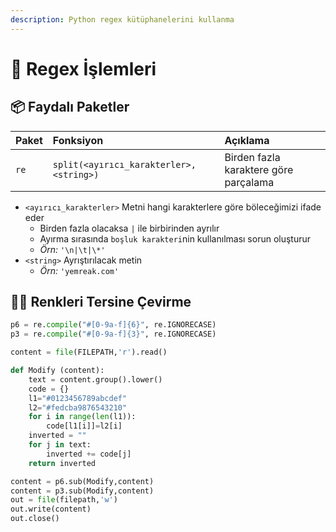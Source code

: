 ```yaml
---
description: Python regex kütüphanelerini kullanma
---
```


# 💎 Regex İşlemleri

## 📦 Faydalı Paketler

| Paket | Fonksiyon | Açıklama |
| :--- | :--- | :--- |
| `re` | `split(<ayırıcı_karakterler>, <string>)` | Birden fazla karaktere göre parçalama |

* `<ayırıcı_karakterler>` Metni hangi karakterlere göre böleceğimizi ifade eder
  * Birden fazla olacaksa `|` ile birbirinden ayrılır
  * Ayırma sırasında `boşluk karakteri`nin kullanılması sorun oluşturur
  * _Örn:_ `'\n|\t|\*'`
* `<string>` Ayrıştırılacak metin
  * _Örn:_ `'yemreak.com'`

## 👨‍💻 Renkleri Tersine Çevirme

```python
p6 = re.compile("#[0-9a-f]{6}", re.IGNORECASE)
p3 = re.compile("#[0-9a-f]{3}", re.IGNORECASE)

content = file(FILEPATH,'r').read()

def Modify (content):
    text = content.group().lower()
    code = {}
    l1="#0123456789abcdef"
    l2="#fedcba9876543210"
    for i in range(len(l1)):
        code[l1[i]]=l2[i]
    inverted = ""
    for j in text:
        inverted += code[j]
    return inverted

content = p6.sub(Modify,content)
content = p3.sub(Modify,content)
out = file(filepath,'w')
out.write(content)
out.close()
```

